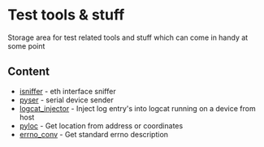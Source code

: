 # Test tools & stuff
Storage area for test related tools and stuff which can come in handy at some point

## Content
* [isniffer](isniffer/readme.md) - eth interface sniffer
* [pyser](pyser/readme.md) - serial device sender
* [logcat_injector](logcat_injector/readme.md) - Inject log entry's into logcat running on a device from host
* [pyloc](pyloc/readme.md) - Get location from address or coordinates
* [errno_conv](errno_conv) - Get standard errno description
